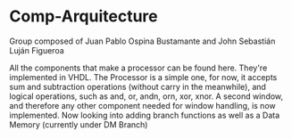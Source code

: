 # Comp-Arquitecture
Group composed of 
Juan Pablo Ospina Bustamante and
John Sebastián Luján Figueroa

All the components that make a processor can be found here. They're implemented in VHDL. 
The Processor is a simple one, for now, it accepts sum and subtraction operations (without carry in the meanwhile), and logical 
operations, such as and, or, andn, orn, xor, xnor. A second window, and therefore any other component needed for window handling, 
is now implemented. Now looking into adding branch functions as well as a Data Memory (currently under DM Branch) 
